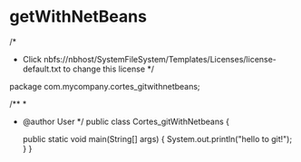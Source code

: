 # getWithNetBeans
/*
 * Click nbfs://nbhost/SystemFileSystem/Templates/Licenses/license-default.txt to change this license
 */

package com.mycompany.cortes_gitwithnetbeans;

/**
 *
 * @author User
 */
public class Cortes_gitWithNetbeans {

    public static void main(String[] args) {
        System.out.println("hello to git!");
    }
}
